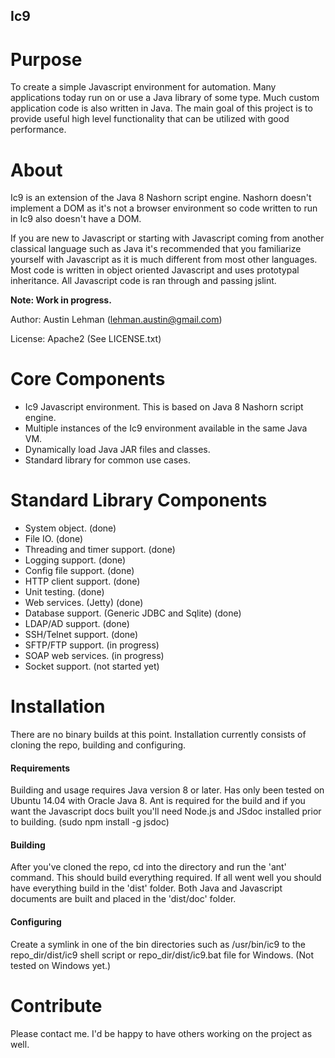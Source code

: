 Ic9
--------------------

# Purpose
To create a simple Javascript environment for automation. Many applications today 
run on or use a Java library of some type. Much 
custom application code is also written in Java. The main goal of this project 
is to provide useful high level functionality that can be utilized 
with good performance. 

# About
Ic9 is an extension of the Java 8 Nashorn script engine. Nashorn doesn't 
implement a DOM as it's not a browser environment 
so code written to run in Ic9 also doesn't have a DOM.

If you are new to Javascript or starting with Javascript coming from another 
classical language such as Java it's recommended that you familiarize yourself 
with Javascript as it is much different from most other languages. Most 
code is written in object oriented Javascript and uses prototypal inheritance. 
All Javascript code is ran through and passing jslint.

**Note: Work in progress.**

Author: Austin Lehman (lehman.austin@gmail.com)

License: Apache2 (See LICENSE.txt)


# Core Components
* Ic9 Javascript environment. This is based on Java 8 Nashorn script engine.
* Multiple instances of the Ic9 environment available in the same Java VM.
* Dynamically load Java JAR files and classes.
* Standard library for common use cases.


# Standard Library Components
* System object. (done)
* File IO. (done)
* Threading and timer support. (done)
* Logging support. (done)
* Config file support. (done)
* HTTP client support. (done)
* Unit testing. (done)
* Web services. (Jetty) (done)
* Database support. (Generic JDBC and Sqlite) (done)
* LDAP/AD support. (done)
* SSH/Telnet support. (done)
* SFTP/FTP support. (in progress)
* SOAP web services. (in progress)
* Socket support. (not started yet)

# Installation
There are no binary builds at this point. Installation currently consists of 
cloning the repo, building and configuring.

#### Requirements
Building and usage requires Java version 8 or later. Has only been tested on 
Ubuntu 14.04 with Oracle Java 8. Ant is required for the build and if you 
want the Javascript docs built you'll need Node.js and JSdoc installed 
prior to building. (sudo npm install -g jsdoc)

#### Building
After you've cloned the repo, cd into the directory and run the 'ant' command.
This should build everything required. If all went well you should have 
everything build in the 'dist' folder. Both Java and Javascript documents are 
built and placed in the 'dist/doc' folder.

#### Configuring
Create a symlink in one of the bin directories such as /usr/bin/ic9 to the 
repo_dir/dist/ic9 shell script or repo_dir/dist/ic9.bat file for Windows. 
(Not tested on Windows yet.)


# Contribute
Please contact me. I'd be happy to have others working on the 
project as well.